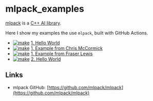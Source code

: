 # mlpack_examples

[mlpack](https://github.com/mlpack/mlpack) is a [C++ AI library](https://github.com/richelbilderbeek/cpp_ai_libraries).

Here I show my examples the use `mlpack`, built with GitHub Actions.

 * [![make](https://github.com/richelbilderbeek/mlpack_example_1/actions/workflows/make.yaml/badge.svg?branch=master)](https://github.com/richelbilderbeek/mlpack_example_1/actions/workflows/make.yaml) [1. Hello World](https://github.com/richelbilderbeek/mlpack_example_1)
 * [![make](https://github.com/richelbilderbeek/mlpack-examples/actions/workflows/make.yaml/badge.svg?branch=master)](https://github.com/richelbilderbeek/mlpack-examples/actions/workflows/make.yaml) [1. Example from Chris McCormick](https://github.com/richelbilderbeek/mlpack-examples)
 * [![make](https://github.com/richelbilderbeek/neuralnet/actions/workflows/make.yaml/badge.svg?branch=master)](https://github.com/richelbilderbeek/neuralnet/actions/workflows/make.yaml) [1. Example from Fraser Lewis](https://github.com/richelbilderbeek/neuralnet.git)
 * [![make](https://github.com/richelbilderbeek/mlpack_example_2/actions/workflows/make.yaml/badge.svg?branch=master)](https://github.com/richelbilderbeek/mlpack_example_2/actions/workflows/make.yaml) [2. Hello World](https://github.com/richelbilderbeek/mlpack_example_2)

## Links

 * mlpack GitHub: [https://github.com/mlpack/mlpack](https://github.com/mlpack/mlpack)

